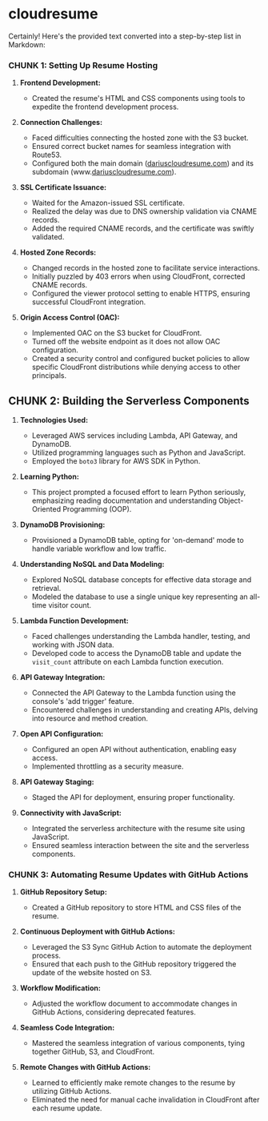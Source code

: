 # cloudresume

Certainly! Here's the provided text converted into a step-by-step list in Markdown:

### CHUNK 1: Setting Up Resume Hosting

1. **Frontend Development:**
   - Created the resume's HTML and CSS components using tools to expedite the frontend development process.

2. **Connection Challenges:**
   - Faced difficulties connecting the hosted zone with the S3 bucket.
   - Ensured correct bucket names for seamless integration with Route53.
   - Configured both the main domain ([dariuscloudresume.com](http://dariuscloudresume.com)) and its subdomain (www.[dariuscloudresume.com](http://dariuscloudresume.com)).

3. **SSL Certificate Issuance:**
   - Waited for the Amazon-issued SSL certificate.
   - Realized the delay was due to DNS ownership validation via CNAME records.
   - Added the required CNAME records, and the certificate was swiftly validated.

4. **Hosted Zone Records:**
   - Changed records in the hosted zone to facilitate service interactions.
   - Initially puzzled by 403 errors when using CloudFront, corrected CNAME records.
   - Configured the viewer protocol setting to enable HTTPS, ensuring successful CloudFront integration.

5. **Origin Access Control (OAC):**
   - Implemented OAC on the S3 bucket for CloudFront.
   - Turned off the website endpoint as it does not allow OAC configuration.
   - Created a security control and configured bucket policies to allow specific CloudFront distributions while denying access to other principals.

## CHUNK 2: Building the Serverless Components

1. **Technologies Used:**
   - Leveraged AWS services including Lambda, API Gateway, and DynamoDB.
   - Utilized programming languages such as Python and JavaScript.
   - Employed the `boto3` library for AWS SDK in Python.

2. **Learning Python:**
   - This project prompted a focused effort to learn Python seriously, emphasizing reading documentation and understanding Object-Oriented Programming (OOP).

3. **DynamoDB Provisioning:**
   - Provisioned a DynamoDB table, opting for 'on-demand' mode to handle variable workflow and low traffic.

4. **Understanding NoSQL and Data Modeling:**
   - Explored NoSQL database concepts for effective data storage and retrieval.
   - Modeled the database to use a single unique key representing an all-time visitor count.

5. **Lambda Function Development:**
   - Faced challenges understanding the Lambda handler, testing, and working with JSON data.
   - Developed code to access the DynamoDB table and update the `visit_count` attribute on each Lambda function execution.

6. **API Gateway Integration:**
   - Connected the API Gateway to the Lambda function using the console's 'add trigger' feature.
   - Encountered challenges in understanding and creating APIs, delving into resource and method creation.

7. **Open API Configuration:**
   - Configured an open API without authentication, enabling easy access.
   - Implemented throttling as a security measure.

8. **API Gateway Staging:**
   - Staged the API for deployment, ensuring proper functionality.

9. **Connectivity with JavaScript:**
   - Integrated the serverless architecture with the resume site using JavaScript.
   - Ensured seamless interaction between the site and the serverless components.

### CHUNK 3: Automating Resume Updates with GitHub Actions

1. **GitHub Repository Setup:**
   - Created a GitHub repository to store HTML and CSS files of the resume.

2. **Continuous Deployment with GitHub Actions:**
   - Leveraged the S3 Sync GitHub Action to automate the deployment process.
   - Ensured that each push to the GitHub repository triggered the update of the website hosted on S3.

3. **Workflow Modification:**
   - Adjusted the workflow document to accommodate changes in GitHub Actions, considering deprecated features.

4. **Seamless Code Integration:**
   - Mastered the seamless integration of various components, tying together GitHub, S3, and CloudFront.

5. **Remote Changes with GitHub Actions:**
   - Learned to efficiently make remote changes to the resume by utilizing GitHub Actions.
   - Eliminated the need for manual cache invalidation in CloudFront after each resume update.